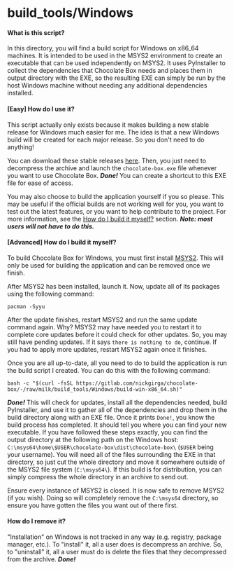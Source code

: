 # build_tools/Windows
#### What is this script?
In this directory, you will find a build script for Windows on x86_64 machines. It is intended to be used in the MSYS2 environment to create an executable that can be used independently on MSYS2. It uses PyInstaller to collect the dependencies that Chocolate Box needs and places them in output directory with the EXE, so the resulting EXE can simply be run by the host Windows machine without needing any additional dependencies installed.


#### [Easy] How do I use it?
This script actually only exists because it makes building a new stable release for Windows much easier for me. The idea is that a new Windows build will be created for each major release. So you don't need to do anything!

You can download these stable releases [here](). Then, you just need to decompress the archive and launch the `chocolate-box.exe` file whenever you want to use Chocolate Box. ***Done!*** You can create a shortcut to this EXE file for ease of access.

You may also choose to build the application yourself if you so please. This may be useful if the official builds are not working well for you, you want to test out the latest features, or you want to help contribute to the project. For more information, see the [How do I build it myself?]() section. ***Note: most users will not have to do this.***



#### [Advanced] How do I build it myself?
To build Chocolate Box for Windows, you must first install [MSYS2](https://msys2.org/). This will only be used for building the application and can be removed once we finish.

After MSYS2 has been installed, launch it. Now, update all of its packages using the following command:
```
pacman -Syyu
```
After the update finishes, restart MSYS2 and run the same update command again. Why? MSYS2 may have needed you to restart it to complete core updates before it could check for other updates. So, you may still have pending updates. If it says `there is nothing to do`, continue. If you had to apply more updates, restart MSYS2 again once it finishes.

Once you are all up-to-date, all you need to do to build the application is run the build script I created. You can do this with the following command:
```
bash -c "$(curl -fsSL https://gitlab.com/nickgirga/chocolate-box/-/raw/milk/build_tools/Windows/build-win-x86_64.sh)"
```
***Done!*** This will check for updates, install all the dependencies needed, build PyInstaller, and use it to gather all of the dependencies and drop them in the build directory along with an EXE file. Once it prints `Done!`, you know the build process has completed. It should tell you where you can find your new executable. If you have followed these steps exactly, you can find the output directory at the following path on the Windows host: `C:\msys64\home\$USER\chocolate-box\dist\chocolate-box\` (`$USER` being your username). You will need all of the files surrounding the EXE in that directory, so just cut the whole directory and move it somewhere outside of the MSYS2 file system (`C:\msys64\`). If this build is for distribution, you can simply compress the whole directory in an archive to send out.

Ensure every instance of MSYS2 is closed. It is now safe to remove MSYS2 (if you wish). Doing so will completely remove the `C:\msys64` directory, so ensure you have gotten the files you want out of there first.


#### How do I remove it?
"Installation" on Windows is not tracked in any way (e.g. registry, package manager, etc.). To "install" it, all a user does is decompress an archive. So, to "uninstall" it, all a user must do is delete the files that they decompressed from the archive. ***Done!***
